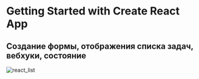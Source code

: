 # Getting Started with Create React App
## Создание формы, отображения списка задач, вебхуки, состояние
![react_list](https://github.com/user-attachments/assets/5dcf12b0-d9e6-49de-ac33-9b38a2f695e3)
